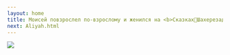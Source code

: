 ```yaml
---
layout: home
title: Моисей повзрослел по-взрослому и женился на <b>Сказках🧕Шахерезады</b>; у них родился сын Моисей; GOTO 0;
next: Aliyah.html
---
```


[![](https://thepiratecircus.com/Inquisition/indulgentia/oobo42.jpg)](https://moses.lamourism.com/mossad/princess.jpg)
